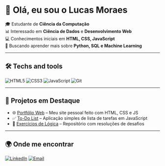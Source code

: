 # 👋 Olá, eu sou o Lucas Moraes  

🎓 Estudante de **Ciência da Computação**  
📊 Interessado em **Ciência de Dados** e **Desenvolvimento Web**  
💻 Conhecimentos iniciais em **HTML, CSS, JavaScript**  
🚀 Buscando aprender mais sobre **Python, SQL e Machine Learning**  

---

## 🛠️ Techs and tools
![HTML5](https://img.shields.io/badge/HTML5-E34F26?style=for-the-badge&logo=html5&logoColor=white)
![CSS3](https://img.shields.io/badge/CSS3-1572B6?style=for-the-badge&logo=css3&logoColor=white)
![JavaScript](https://img.shields.io/badge/JavaScript-F7DF1E?style=for-the-badge&logo=javascript&logoColor=black)
![Git](https://img.shields.io/badge/Git-F05032?style=for-the-badge&logo=git&logoColor=white)


---

## 📌 Projetos em Destaque
- 🌐 [Portfólio Web](#) – Meu site pessoal feito com HTML, CSS e JS  
- ✅ [To-Do List](#) – Aplicação simples de lista de tarefas em JavaScript  
- 🧩 [Exercícios de Lógica](#) – Repositório com resoluções de desafios  

---

## 🌍 Onde me encontrar
[![LinkedIn](https://img.shields.io/badge/LinkedIn-0077B5?style=for-the-badge&logo=linkedin&logoColor=white)](https://www.linkedin.com/in/lucas-moraes-786a73292/)
[![Email](https://img.shields.io/badge/Email-D14836?style=for-the-badge&logo=gmail&logoColor=white)](mailto:lukinhasjp123@gmail.com)

